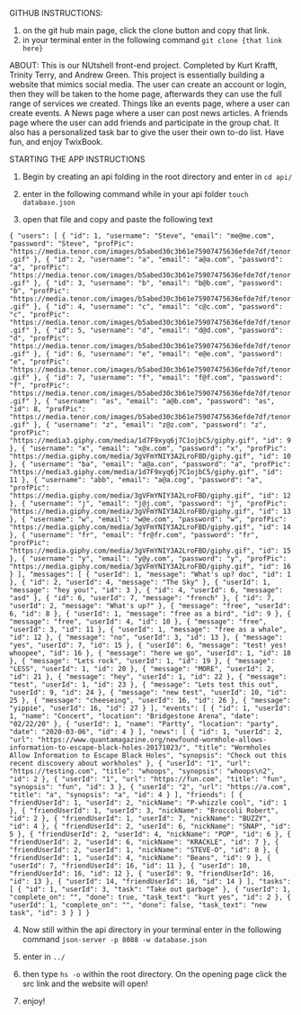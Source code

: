 GITHUB INSTRUCTIONS:

1. on the git hub main page, click the clone button and copy that link. 
2. in your terminal enter in the following command `git clone {that link here}`


<!-- our official READ_ME  -->
ABOUT: This is our NUtshell front-end project. Completed by Kurt Krafft, Trinity Terry, and Andrew Green. This project is 
essentially building a website that mimics social media. The user can create an account or login, then they will be taken to the 
home page, afterwards they can use the full range of services we created. Things like an events page, where a user can create 
events. A News page where a user can post news articles. A friends page where the user can add friends and participate in the 
group chat. It also has a personalized task bar to give the user their own to-do list. Have fun, and enjoy TwixBook. 


STARTING THE APP INSTRUCTIONS 

1. Begin by creating an api folding in the root directory and enter in `cd api/` 

2. enter in the following command while in your api folder `touch database.json`

3. open that file and copy and paste the following text 


`{
  "users": [
    {
      "id": 1,
      "username": "Steve",
      "email": "me@me.com",
      "password": "Steve",
      "profPic": "https://media.tenor.com/images/b5abed30c3b61e75907475636efde7df/tenor.gif"
    },
    {
      "id": 2,
      "username": "a",
      "email": "a@a.com",
      "password": "a",
      "profPic": "https://media.tenor.com/images/b5abed30c3b61e75907475636efde7df/tenor.gif"
    },
    {
      "id": 3,
      "username": "b",
      "email": "b@b.com",
      "password": "b",
      "profPic": "https://media.tenor.com/images/b5abed30c3b61e75907475636efde7df/tenor.gif"
    },
    {
      "id": 4,
      "username": "c",
      "email": "c@c.com",
      "password": "c",
      "profPic": "https://media.tenor.com/images/b5abed30c3b61e75907475636efde7df/tenor.gif"
    },
    {
      "id": 5,
      "username": "d",
      "email": "d@d.com",
      "password": "d",
      "profPic": "https://media.tenor.com/images/b5abed30c3b61e75907475636efde7df/tenor.gif"
    },
    {
      "id": 6,
      "username": "e",
      "email": "e@e.com",
      "password": "e",
      "profPic": "https://media.tenor.com/images/b5abed30c3b61e75907475636efde7df/tenor.gif"
    },
    {
      "id": 7,
      "username": "f",
      "email": "f@f.com",
      "password": "f",
      "profPic": "https://media.tenor.com/images/b5abed30c3b61e75907475636efde7df/tenor.gif"
    },
    {
      "username": "as",
      "email": "a@b.com",
      "password": "as",
      "id": 8,
      "profPic": "https://media.tenor.com/images/b5abed30c3b61e75907475636efde7df/tenor.gif"
    },
    {
      "username": "z",
      "email": "z@z.com",
      "password": "z",
      "profPic": "https://media3.giphy.com/media/1d7F9xyq6j7C1ojbC5/giphy.gif",
      "id": 9
    },
    {
      "username": "x",
      "email": "x@x.com",
      "password": "x",
      "profPic": "https://media.giphy.com/media/3gVFmYNIY3A2LroFBD/giphy.gif",
      "id": 10
    },
    {
      "username": "ba",
      "email": "a@a.con",
      "password": "a",
      "profPic": "https://media3.giphy.com/media/1d7F9xyq6j7C1ojbC5/giphy.gif",
      "id": 11
    },
    {
      "username": "abb",
      "email": "a@a.cog",
      "password": "a",
      "profPic": "https://media.giphy.com/media/3gVFmYNIY3A2LroFBD/giphy.gif",
      "id": 12
    },
    {
      "username": "j",
      "email": "j@j.com",
      "password": "j",
      "profPic": "https://media.giphy.com/media/3gVFmYNIY3A2LroFBD/giphy.gif",
      "id": 13
    },
    {
      "username": "w",
      "email": "w@e.com",
      "password": "w",
      "profPic": "https://media.giphy.com/media/3gVFmYNIY3A2LroFBD/giphy.gif",
      "id": 14
    },
    {
      "username": "fr",
      "email": "fr@fr.com",
      "password": "fr",
      "profPic": "https://media.giphy.com/media/3gVFmYNIY3A2LroFBD/giphy.gif",
      "id": 15
    },
    {
      "username": "y",
      "email": "y@y.com",
      "password": "y",
      "profPic": "https://media.giphy.com/media/3gVFmYNIY3A2LroFBD/giphy.gif",
      "id": 16
    }
  ],
  "messages": [
    {
      "userId": 1,
      "message": "What's up? doc",
      "id": 1
    },
    {
      "id": 2,
      "userId": 4,
      "message": "The Sky"
    },
    {
      "userId": 1,
      "message": "hey you!",
      "id": 3
    },
    {
      "id": 4,
      "userId": 6,
      "message": "asd"
    },
    {
      "id": 6,
      "userId": 7,
      "message": "french"
    },
    {
      "id": 7,
      "userId": 2,
      "message": "What's up?"
    },
    {
      "message": "free",
      "userId": 6,
      "id": 8
    },
    {
      "userId": 1,
      "message": "free as a bird",
      "id": 9
    },
    {
      "message": "free",
      "userId": 4,
      "id": 10
    },
    {
      "message": "free",
      "userId": 3,
      "id": 11
    },
    {
      "userId": 1,
      "message": "free as a whale",
      "id": 12
    },
    {
      "message": "no",
      "userId": 3,
      "id": 13
    },
    {
      "message": "yes",
      "userId": 7,
      "id": 15
    },
    {
      "userId": 6,
      "message": "test! yes! whoopee",
      "id": 16
    },
    {
      "message": "here we go",
      "userId": 1,
      "id": 18
    },
    {
      "message": "Lets rock",
      "userId": 1,
      "id": 19
    },
    {
      "message": "LESS",
      "userId": 1,
      "id": 20
    },
    {
      "message": "MORE",
      "userId": 2,
      "id": 21
    },
    {
      "message": "hey",
      "userId": 1,
      "id": 22
    },
    {
      "message": "test",
      "userId": 1,
      "id": 23
    },
    {
      "message": "Lets test this out",
      "userId": 9,
      "id": 24
    },
    {
      "message": "new test",
      "userId": 10,
      "id": 25
    },
    {
      "message": "cheeseing",
      "userId": 16,
      "id": 26
    },
    {
      "message": "yippie",
      "userId": 16,
      "id": 27
    }
  ],
  "events": [
    {
      "id": 1,
      "userId": 1,
      "name": "Concert",
      "location": "Bridgestone Arena",
      "date": "02/22/20"
    },
    {
      "userId": 1,
      "name": "Partty",
      "location": "party",
      "date": "2020-03-06",
      "id": 4
    }
  ],
  "news": [
    {
      "id": 1,
      "userId": 2,
      "url": "https://www.quantamagazine.org/newfound-wormhole-allows-information-to-escape-black-holes-20171023/",
      "title": "Wormholes Allow Information to Escape Black Holes",
      "synopsis": "Check out this recent discovery about workholes"
    },
    {
      "userId": "1",
      "url": "https://testing.com",
      "title": "whoops",
      "synopsis": "whoops\n2",
      "id": 2
    },
    {
      "userId": "1",
      "url": "https://fun.com",
      "title": "fun",
      "synopsis": "fun",
      "id": 3
    },
    {
      "userId": "2",
      "url": "https://a.com",
      "title": "a",
      "synopsis": "a",
      "id": 4
    }
  ],
  "friends": [
    {
      "friendUserId": 1,
      "userId": 2,
      "nickName": "P-whizzle cool",
      "id": 1
    },
    {
      "friendUserId": 1,
      "userId": 3,
      "nickName": "Broccoli Robert",
      "id": 2
    },
    {
      "friendUserId": 1,
      "userId": 7,
      "nickName": "BUZZY",
      "id": 4
    },
    {
      "friendUserId": 2,
      "userId": 6,
      "nickName": "SNAP",
      "id": 5
    },
    {
      "friendUserId": 2,
      "userId": 4,
      "nickName": "POP",
      "id": 6
    },
    {
      "friendUserId": 2,
      "userId": 6,
      "nickName": "KRACKLE",
      "id": 7
    },
    {
      "friendUserId": 2,
      "userId": 1,
      "nickName": "STEVE-O",
      "id": 8
    },
    {
      "friendUserId": 1,
      "userId": 4,
      "nickName": "Beans",
      "id": 9
    },
    {
      "userId": 7,
      "friendUserId": 16,
      "id": 11
    },
    {
      "userId": 10,
      "friendUserId": 16,
      "id": 12
    },
    {
      "userId": 9,
      "friendUserId": 16,
      "id": 13
    },
    {
      "userId": 14,
      "friendUserId": 16,
      "id": 14
    }
  ],
  "tasks": [
    {
      "id": 1,
      "userId": 3,
      "task": "Take out garbage"
    },
    {
      "userId": 1,
      "complete_on": "",
      "done": true,
      "task_text": "kurt yes",
      "id": 2
    },
    {
      "userId": 1,
      "complete_on": "",
      "done": false,
      "task_text": "new task",
      "id": 3
    }
  ]
}`


4. Now still within the api directory in your terminal enter in the following command `json-server -p 8088 -w database.json`

5. enter in `../`

6. then type `hs -o` within the root directory. On the opening page click the src link and the website will open!

7. enjoy!